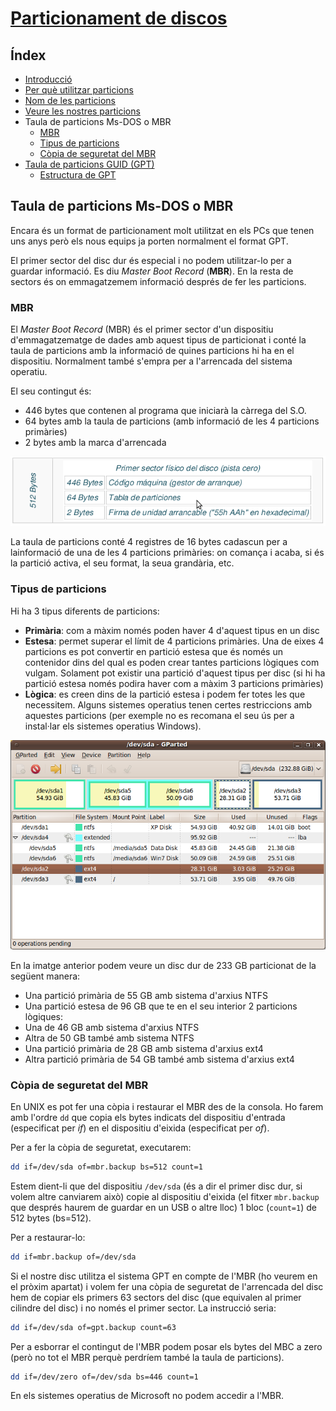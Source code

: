 # [Particionament de discos](./)

## Índex
* [Introducció](./#introducció)
* [Per què utilitzar particions](./#per-qu%C3%A8-utilitzar-particions)
* [Nom de les particions](./#nom-de-les-particions)
* [Veure les nostres particions](./#veure-les-nostres-particions)
* Taula de particions Ms-DOS o MBR
  * [MBR](#mbr)
  * [Tipus de particions](#tipus-de-particions)
  * [Còpia de seguretat del MBR](#c%C3%B2pia-de-seguretat-del-mbr)
* [Taula de particions GUID (GPT)](./gpt.md#taula-de-particions-guid-o-gpt)
  * [Estructura de GPT](./gpt.m#estructura-de-gpt)
  
## Taula de particions Ms-DOS o MBR
Encara és un format de particionament molt utilitzat en els PCs que tenen uns anys però els nous equips ja porten normalment el format GPT.

El primer sector del disc dur és especial i no podem utilitzar-lo per a guardar informació. Es diu _Master Boot Record_ (**MBR**). En la resta de sectors és on emmagatzemem informació després de fer les particions.

### MBR
El _Master Boot Record_ (MBR) és el primer sector d'un dispositiu d'emmagatzematge de dades amb aquest tipus de particionat i conté la taula de particions amb la informació de quines particions hi ha en el dispositiu. Normalment també s'empra per a l'arrencada del sistema operatiu. 

El seu contingut és: 
* 446 bytes que contenen al programa que iniciarà la càrrega del S.O. 
* 64 bytes amb la taula de particions (amb informació de les 4 particions primàries)
* 2 bytes amb la marca d'arrencada

![MBR](./img/mbr.png)

La taula de particions conté 4 registres de 16 bytes cadascun per a lainformació de una de les 4 particions primàries: on comança i acaba, si és la partició activa, el seu format, la seua grandària, etc.

### Tipus de particions
Hi ha 3 tipus diferents de particions:
* **Primària**: com a màxim només poden haver 4 d'aquest tipus en un disc
* **Estesa**: permet superar el límit de 4 particions primàries. Una de eixes 4 particions es pot convertir en partició estesa que és només un contenidor dins del qual es poden crear tantes particions lògiques com vulgam. Solament pot existir una partició d'aquest tipus per disc (si hi ha partició estesa només podira haver com a màxim 3 particions primàries)
* **Lògica**: es creen dins de la partició estesa i podem fer totes les que necessitem. Alguns sistemes operatius tenen certes restriccions amb aquestes particions (per exemple no es recomana el seu ús per a instal·lar els sistemes operatius Windows).

![Particions](./img/particions2.png)

En la imatge anterior podem veure un disc dur de 233 GB particionat de la següent manera:
* Una partició primària de 55 GB amb sistema d'arxius NTFS
* Una partició estesa de 96 GB que te en el seu interior 2 particions lògiques:
* Una de 46 GB amb sistema d'arxius NTFS
* Altra de 50 GB també amb sistema NTFS
* Una partició primària de 28 GB amb sistema d'arxius ext4
* Altra partició primària de 54 GB també amb sistema d'arxius ext4

### Còpia de seguretat del MBR
En UNIX es pot fer una còpia i restaurar el MBR des de la consola. Ho farem amb l'ordre `dd` que copia els bytes indicats del dispositiu d'entrada (especificat per _if_) en el dispositiu d'eixida (especificat per _of_).

Per a fer la còpia de seguretat, executarem:
```bash
dd if=/dev/sda of=mbr.backup bs=512 count=1
```

Estem dient-li que del dispositiu `/dev/sda` (és a dir el primer disc dur, si volem altre canviarem això) copie al dispositiu d'eixida (el fitxer `mbr.backup` que després haurem de guardar en un USB o altre lloc) 1 bloc (`count=1`) de 512 bytes (bs=512).

Per a restaurar-lo:
```bash
dd if=mbr.backup of=/dev/sda
```

Si el nostre disc utilitza el sistema GPT en compte de l'MBR (ho veurem en el pròxim apartat) i volem fer una còpia de seguretat de l'arrencada del disc hem de copiar els primers 63 sectors del disc (que equivalen al primer cilindre del disc) i no només el primer sector. La instrucció seria:
```bash
dd if=/dev/sda of=gpt.backup count=63
```

Per a esborrar el contingut de l'MBR podem posar els bytes del MBC a zero (però no tot el MBR perquè perdríem també la taula de particions).
```bash
dd if=/dev/zero of=/dev/sda bs=446 count=1
```

En els sistemes operatius de Microsoft no podem accedir a l'MBR.
